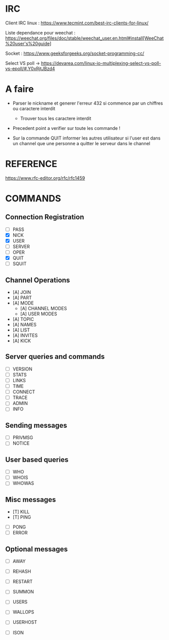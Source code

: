 # IRC

Client IRC linux : https://www.tecmint.com/best-irc-clients-for-linux/

Liste dependance pour weechat : https://weechat.org/files/doc/stable/weechat_user.en.html#install[WeeChat%20user's%20guide]

Socket : https://www.geeksforgeeks.org/socket-programming-cc/

Select VS poll -> https://devarea.com/linux-io-multiplexing-select-vs-poll-vs-epoll/#.Y0xRjtJBzd4

# A faire

- Parser le nickname et generer l'erreur 432 si commence par un chiffres ou caractere interdit
	- Trouver tous les caractere interdit

- Precedent point a verifier sur toute les commande !

- Sur la commande QUIT informer les autres utilisateur si l'user est dans un channel que une personne a quitter le serveur dans le channel


# REFERENCE
https://www.rfc-editor.org/rfc/rfc1459

# COMMANDS
## Connection Registration
- [ ] PASS
- [x] NICK
- [x] USER
- [ ] SERVER
- [ ] OPER
- [x] QUIT
- [ ] SQUIT

## Channel Operations
- [A] JOIN
- [A] PART
- [A] MODE
	- [A] CHANNEL MODES
	- [A] USER MODES
- [A] TOPIC
- [A] NAMES
- [A] LIST
- [A] INVITES
- [A] KICK

## Server queries and commands
- [ ] VERSION
- [ ] STATS
- [ ] LINKS
- [ ] TIME
- [ ] CONNECT
- [ ] TRACE
- [ ] ADMIN
- [ ] INFO

## Sending messages
- [ ] PRIVMSG
- [ ] NOTICE

## User based queries
- [ ] WHO
- [ ] WHOIS
- [ ] WHOWAS

## Misc messages
- [T] KILL
- [T] PING
- [ ] PONG
- [ ] ERROR

## Optional messages
- [ ] AWAY
- [ ] REHASH
- [ ] RESTART
- [ ] SUMMON
- [ ] USERS
- [ ] WALLOPS
- [ ] USERHOST
- [ ] ISON

